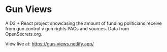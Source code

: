 # Gun Views
A D3 + React project showcasing the amount of funding politicians receive from gun control v gun rights PACs and sources. Data from OpenSecrets.org.

View live at: https://gun-views.netlify.app/
